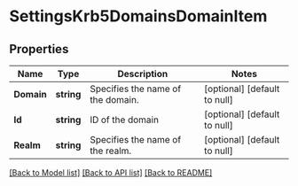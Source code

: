 # SettingsKrb5DomainsDomainItem

## Properties
Name | Type | Description | Notes
------------ | ------------- | ------------- | -------------
**Domain** | **string** | Specifies the name of the domain. | [optional] [default to null]
**Id** | **string** | ID of the domain | [optional] [default to null]
**Realm** | **string** | Specifies the name of the realm. | [optional] [default to null]

[[Back to Model list]](../README.md#documentation-for-models) [[Back to API list]](../README.md#documentation-for-api-endpoints) [[Back to README]](../README.md)


